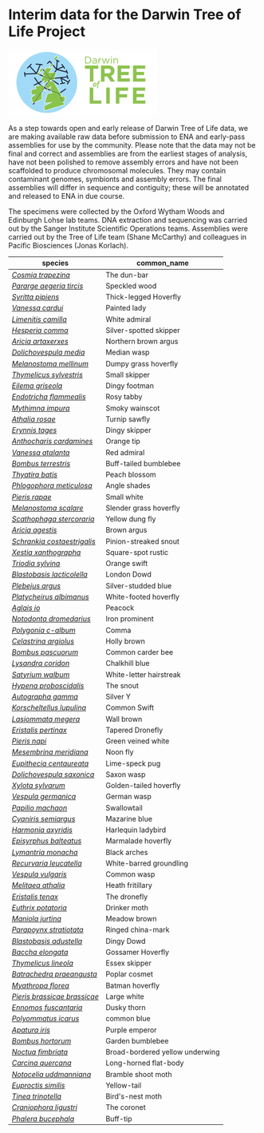 # Interim data for the Darwin Tree of Life Project

![Darwin Tree of Life](images/dtol-logo-round-300x132.png)

As a step towards open and early release of Darwin Tree of Life data, we are making available raw data before submission to ENA and early-pass assemblies for use by the community.
Please note that the data may not be final and correct and assemblies are from the earliest stages of analysis, have not been polished to remove assembly errors and have not been scaffolded to produce chromosomal molecules.
They may contain contaminant genomes, symbionts and assembly errors.
The final assemblies will differ in sequence and contiguity; these will be annotated and released to ENA in due course.

The specimens were collected by the Oxford Wytham Woods and Edinburgh Lohse lab teams.
DNA extraction and sequencing was carried out by the Sanger Institute Scientific Operations teams.
Assemblies were carried out by the Tree of Life team (Shane McCarthy) and colleagues in Pacific Biosciences (Jonas Korlach).

| species | common_name |
| ------- | ----------- |
| [*Cosmia trapezina*](species/Cosmia_trapezina/Cosmia_trapezina.md) | The dun-bar |
| [*Pararge aegeria tircis*](species/Pararge_aegeria_tircis/Pararge_aegeria_tircis.md) | Speckled wood |
| [*Syritta pipiens*](species/Syritta_pipiens/Syritta_pipiens.md) | Thick-legged Hoverfly |
| [*Vanessa cardui*](species/Vanessa_cardui/Vanessa_cardui.md) | Painted lady |
| [*Limenitis camilla*](species/Limenitis_camilla/Limenitis_camilla.md) | White admiral |
| [*Hesperia comma*](species/Hesperia_comma/Hesperia_comma.md) | Silver-spotted skipper |
| [*Aricia artaxerxes*](species/Aricia_artaxerxes/Aricia_artaxerxes.md) | Northern brown argus |
| [*Dolichovespula media*](species/Dolichovespula_media/Dolichovespula_media.md) | Median wasp |
| [*Melanostoma mellinum*](species/Melanostoma_mellinum/Melanostoma_mellinum.md) | Dumpy grass hoverfly |
| [*Thymelicus sylvestris*](species/Thymelicus_sylvestris/Thymelicus_sylvestris.md) | Small skipper |
| [*Eilema griseola*](species/Eilema_griseola/Eilema_griseola.md) | Dingy footman |
| [*Endotricha flammealis*](species/Endotricha_flammealis/Endotricha_flammealis.md) | Rosy tabby |
| [*Mythimna impura*](species/Mythimna_impura/Mythimna_impura.md) | Smoky wainscot |
| [*Athalia rosae*](species/Athalia_rosae/Athalia_rosae.md) | Turnip sawfly |
| [*Erynnis tages*](species/Erynnis_tages/Erynnis_tages.md) | Dingy skipper |
| [*Anthocharis cardamines*](species/Anthocharis_cardamines/Anthocharis_cardamines.md) | Orange tip |
| [*Vanessa atalanta*](species/Vanessa_atalanta/Vanessa_atalanta.md) | Red admiral |
| [*Bombus terrestris*](species/Bombus_terrestris/Bombus_terrestris.md) | Buff-tailed bumblebee |
| [*Thyatira batis*](species/Thyatira_batis/Thyatira_batis.md) | Peach blossom |
| [*Phlogophora meticulosa*](species/Phlogophora_meticulosa/Phlogophora_meticulosa.md) | Angle shades |
| [*Pieris rapae*](species/Pieris_rapae/Pieris_rapae.md) | Small white |
| [*Melanostoma scalare*](species/Melanostoma_scalare/Melanostoma_scalare.md) | Slender grass hoverfly |
| [*Scathophaga stercoraria*](species/Scathophaga_stercoraria/Scathophaga_stercoraria.md) | Yellow dung fly |
| [*Aricia agestis*](species/Aricia_agestis/Aricia_agestis.md) | Brown argus |
| [*Schrankia costaestrigalis*](species/Schrankia_costaestrigalis/Schrankia_costaestrigalis.md) | Pinion-streaked snout |
| [*Xestia xanthographa*](species/Xestia_xanthographa/Xestia_xanthographa.md) | Square-spot rustic |
| [*Triodia sylvina*](species/Triodia_sylvina/Triodia_sylvina.md) | Orange swift |
| [*Blastobasis lacticolella*](species/Blastobasis_lacticolella/Blastobasis_lacticolella.md) | London Dowd |
| [*Plebejus argus*](species/Plebejus_argus/Plebejus_argus.md) | Silver-studded blue |
| [*Platycheirus albimanus*](species/Platycheirus_albimanus/Platycheirus_albimanus.md) | White-footed hoverfly |
| [*Aglais io*](species/Aglais_io/Aglais_io.md) | Peacock |
| [*Notodonta dromedarius*](species/Notodonta_dromedarius/Notodonta_dromedarius.md) | Iron prominent |
| [*Polygonia c-album*](species/Polygonia_c-album/Polygonia_c-album.md) | Comma |
| [*Celastrina argiolus*](species/Celastrina_argiolus/Celastrina_argiolus.md) | Holly brown |
| [*Bombus pascuorum*](species/Bombus_pascuorum/Bombus_pascuorum.md) | Common carder bee |
| [*Lysandra coridon*](species/Lysandra_coridon/Lysandra_coridon.md) | Chalkhill blue |
| [*Satyrium walbum*](species/Satyrium_walbum/Satyrium_walbum.md) | White-letter hairstreak |
| [*Hypena proboscidalis*](species/Hypena_proboscidalis/Hypena_proboscidalis.md) | The snout |
| [*Autographa gamma*](species/Autographa_gamma/Autographa_gamma.md) | Silver Y |
| [*Korscheltellus lupulina*](species/Korscheltellus_lupulina/Korscheltellus_lupulina.md) | Common Swift |
| [*Lasiommata megera*](species/Lasiommata_megera/Lasiommata_megera.md) | Wall brown |
| [*Eristalis pertinax*](species/Eristalis_pertinax/Eristalis_pertinax.md) | Tapered Dronefly |
| [*Pieris napi*](species/Pieris_napi/Pieris_napi.md) | Green veined white |
| [*Mesembrina meridiana*](species/Mesembrina_meridiana/Mesembrina_meridiana.md) | Noon fly |
| [*Eupithecia centaureata*](species/Eupithecia_centaureata/Eupithecia_centaureata.md) | Lime-speck pug |
| [*Dolichovespula saxonica*](species/Dolichovespula_saxonica/Dolichovespula_saxonica.md) | Saxon wasp |
| [*Xylota sylvarum*](species/Xylota_sylvarum/Xylota_sylvarum.md) | Golden-tailed hoverfly |
| [*Vespula germanica*](species/Vespula_germanica/Vespula_germanica.md) | German wasp |
| [*Papilio machaon*](species/Papilio_machaon/Papilio_machaon.md) | Swallowtail |
| [*Cyaniris semiargus*](species/Cyaniris_semiargus/Cyaniris_semiargus.md) | Mazarine blue |
| [*Harmonia axyridis*](species/Harmonia_axyridis/Harmonia_axyridis.md) | Harlequin ladybird |
| [*Episyrphus balteatus*](species/Episyrphus_balteatus/Episyrphus_balteatus.md) | Marmalade hoverfly |
| [*Lymantria monacha*](species/Lymantria_monacha/Lymantria_monacha.md) | Black arches |
| [*Recurvaria leucatella*](species/Recurvaria_leucatella/Recurvaria_leucatella.md) | White-barred groundling |
| [*Vespula vulgaris*](species/Vespula_vulgaris/Vespula_vulgaris.md) | Common wasp |
| [*Melitaea athalia*](species/Melitaea_athalia/Melitaea_athalia.md) | Heath fritillary |
| [*Eristalis tenax*](species/Eristalis_tenax/Eristalis_tenax.md) | The dronefly |
| [*Euthrix potatoria*](species/Euthrix_potatoria/Euthrix_potatoria.md) | Drinker moth |
| [*Maniola jurtina*](species/Maniola_jurtina/Maniola_jurtina.md) | Meadow brown |
| [*Parapoynx stratiotata*](species/Parapoynx_stratiotata/Parapoynx_stratiotata.md) | Ringed china-mark |
| [*Blastobasis adustella*](species/Blastobasis_adustella/Blastobasis_adustella.md) | Dingy Dowd |
| [*Baccha elongata*](species/Baccha_elongata/Baccha_elongata.md) | Gossamer Hoverfly |
| [*Thymelicus lineola*](species/Thymelicus_lineola/Thymelicus_lineola.md) | Essex skipper |
| [*Batrachedra praeangusta*](species/Batrachedra_praeangusta/Batrachedra_praeangusta.md) | Poplar cosmet |
| [*Myathropa florea*](species/Myathropa_florea/Myathropa_florea.md) | Batman hoverfly |
| [*Pieris brassicae brassicae*](species/Pieris_brassicae_brassicae/Pieris_brassicae_brassicae.md) | Large white |
| [*Ennomos fuscantaria*](species/Ennomos_fuscantaria/Ennomos_fuscantaria.md) | Dusky thorn |
| [*Polyommatus icarus*](species/Polyommatus_icarus/Polyommatus_icarus.md) | common blue |
| [*Apatura iris*](species/Apatura_iris/Apatura_iris.md) | Purple emperor |
| [*Bombus hortorum*](species/Bombus_hortorum/Bombus_hortorum.md) | Garden bumblebee |
| [*Noctua fimbriata*](species/Noctua_fimbriata/Noctua_fimbriata.md) | Broad-bordered yellow underwing |
| [*Carcina quercana*](species/Carcina_quercana/Carcina_quercana.md) | Long-horned flat-body |
| [*Notocelia uddmanniana*](species/Notocelia_uddmanniana/Notocelia_uddmanniana.md) | Bramble shoot moth |
| [*Euproctis similis*](species/Euproctis_similis/Euproctis_similis.md) | Yellow-tail |
| [*Tinea trinotella*](species/Tinea_trinotella/Tinea_trinotella.md) | Bird's-nest moth |
| [*Craniophora ligustri*](species/Craniophora_ligustri/Craniophora_ligustri.md) | The coronet |
| [*Phalera bucephala*](species/Phalera_bucephala/Phalera_bucephala.md) | Buff-tip |
